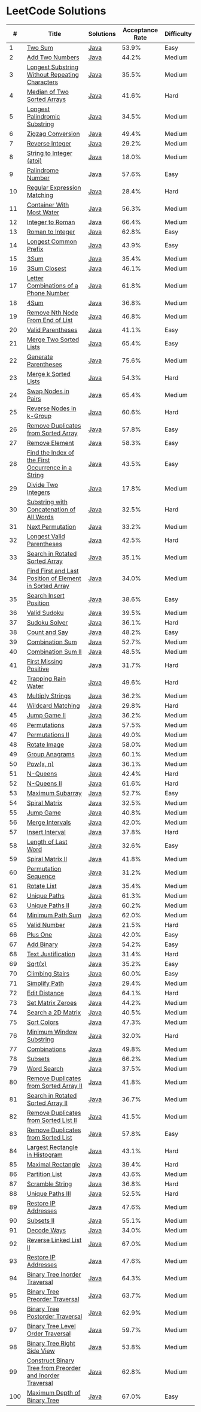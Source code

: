 # LeetCode Solutions

| #   | Title                                                                 | Solutions                                                                 | Acceptance Rate | Difficulty |
|-----|-----------------------------------------------------------------------|----------------------------------------------------------------------------------|-----------------|------------|
| 1   | [Two Sum](https://leetcode.com/problems/two-sum/)                    | [Java](https://www.example.com/demo/two-sum)                                    | 53.9%           | Easy       |
| 2   | [Add Two Numbers](https://leetcode.com/problems/add-two-numbers/)    | [Java](https://www.example.com/demo/add-two-numbers)                            | 44.2%           | Medium     |
| 3   | [Longest Substring Without Repeating Characters](https://leetcode.com/problems/longest-substring-without-repeating-characters/) | [Java](https://www.example.com/demo/longest-substring-without-repeating-characters) | 35.5%           | Medium     |
| 4   | [Median of Two Sorted Arrays](https://leetcode.com/problems/median-of-two-sorted-arrays/) | [Java](https://www.example.com/demo/median-of-two-sorted-arrays)               | 41.6%           | Hard       |
| 5   | [Longest Palindromic Substring](https://leetcode.com/problems/longest-palindromic-substring/) | [Java](https://www.example.com/demo/longest-palindromic-substring)             | 34.5%           | Medium     |
| 6   | [Zigzag Conversion](https://leetcode.com/problems/zigzag-conversion/) | [Java](https://www.example.com/demo/zigzag-conversion)                         | 49.4%           | Medium     |
| 7   | [Reverse Integer](https://leetcode.com/problems/reverse-integer/)     | [Java](https://www.example.com/demo/reverse-integer)                           | 29.2%           | Medium     |
| 8   | [String to Integer (atoi)](https://leetcode.com/problems/string-to-integer-atoi/) | [Java](https://www.example.com/demo/string-to-integer)                        | 18.0%           | Medium     |
| 9   | [Palindrome Number](https://leetcode.com/problems/palindrome-number/) | [Java](https://www.example.com/demo/palindrome-number)                         | 57.6%           | Easy       |
| 10  | [Regular Expression Matching](https://leetcode.com/problems/regular-expression-matching/) | [Java](https://www.example.com/demo/regular-expression-matching)              | 28.4%           | Hard       |
| 11  | [Container With Most Water](https://leetcode.com/problems/container-with-most-water/) | [Java](https://www.example.com/demo/container-with-most-water)                | 56.3%           | Medium     |
| 12  | [Integer to Roman](https://leetcode.com/problems/integer-to-roman/)   | [Java](https://www.example.com/demo/integer-to-roman)                          | 66.4%           | Medium     |
| 13  | [Roman to Integer](https://leetcode.com/problems/roman-to-integer/)   | [Java](https://www.example.com/demo/roman-to-integer)                          | 62.8%           | Easy       |
| 14  | [Longest Common Prefix](https://leetcode.com/problems/longest-common-prefix/) | [Java](https://www.example.com/demo/longest-common-prefix)                    | 43.9%           | Easy       |
| 15  | [3Sum](https://leetcode.com/problems/3sum/)                           | [Java](https://www.example.com/demo/3sum)                                      | 35.4%           | Medium     |
| 16  | [3Sum Closest](https://leetcode.com/problems/3sum-closest/)           | [Java](https://www.example.com/demo/3sum-closest)                              | 46.1%           | Medium     |
| 17  | [Letter Combinations of a Phone Number](https://leetcode.com/problems/letter-combinations-of-a-phone-number/) | [Java](https://www.example.com/demo/letter-combinations)                    | 61.8%           | Medium     |
| 18  | [4Sum](https://leetcode.com/problems/4sum/)                           | [Java](https://www.example.com/demo/4sum)                                      | 36.8%           | Medium     |
| 19  | [Remove Nth Node From End of List](https://leetcode.com/problems/remove-nth-node-from-end-of-list/) | [Java](https://www.example.com/demo/remove-nth-node)                        | 46.8%           | Medium     |
| 20  | [Valid Parentheses](https://leetcode.com/problems/valid-parentheses/) | [Java](https://www.example.com/demo/valid-parentheses)                         | 41.1%           | Easy       |
| 21  | [Merge Two Sorted Lists](https://leetcode.com/problems/merge-two-sorted-lists/) | [Java](https://www.example.com/demo/merge-two-sorted-lists)                 | 65.4%           | Easy       |
| 22  | [Generate Parentheses](https://leetcode.com/problems/generate-parentheses/) | [Java](https://www.example.com/demo/generate-parentheses)                     | 75.6%           | Medium     |
| 23  | [Merge k Sorted Lists](https://leetcode.com/problems/merge-k-sorted-lists/) | [Java](https://www.example.com/demo/merge-k-sorted-lists)                     | 54.3%           | Hard       |
| 24  | [Swap Nodes in Pairs](https://leetcode.com/problems/swap-nodes-in-pairs/) | [Java](https://www.example.com/demo/swap-nodes-in-pairs)                     | 65.4%           | Medium     |
| 25  | [Reverse Nodes in k-Group](https://leetcode.com/problems/reverse-nodes-in-k-group/) | [Java](https://www.example.com/demo/reverse-nodes-in-k-group)              | 60.6%           | Hard       |
| 26  | [Remove Duplicates from Sorted Array](https://leetcode.com/problems/remove-duplicates-from-sorted-array/) | [Java](https://www.example.com/demo/remove-duplicates)                    | 57.8%           | Easy       |
| 27  | [Remove Element](https://leetcode.com/problems/remove-element/)       | [Java](https://www.example.com/demo/remove-element)                           | 58.3%           | Easy       |
| 28  | [Find the Index of the First Occurrence in a String](https://leetcode.com/problems/find-the-index-of-the-first-occurrence-in-a-string/) | [Java](https://www.example.com/demo/find-index)                            | 43.5%           | Easy       |
| 29  | [Divide Two Integers](https://leetcode.com/problems/divide-two-integers/) | [Java](https://www.example.com/demo/divide-two-integers)                    | 17.8%           | Medium     |
| 30  | [Substring with Concatenation of All Words](https://leetcode.com/problems/substring-with-concatenation-of-all-words/) | [Java](https://www.example.com/demo/substring-concatenation)                | 32.5%           | Hard       |
| 31  | [Next Permutation](https://leetcode.com/problems/next-permutation/)   | [Java](https://www.example.com/demo/next-permutation)                        | 33.2%           | Medium     |
| 32  | [Longest Valid Parentheses](https://leetcode.com/problems/longest-valid-parentheses/) | [Java](https://www.example.com/demo/longest-valid-parentheses)              | 42.5%           | Hard       |
| 33  | [Search in Rotated Sorted Array](https://leetcode.com/problems/search-in-rotated-sorted-array/) | [Java](https://www.example.com/demo/search-in-rotated-sorted-array)        | 35.1%           | Medium     |
| 34  | [Find First and Last Position of Element in Sorted Array](https://leetcode.com/problems/find-first-and-last-position-of-element-in-sorted-array/) | [Java](https://www.example.com/demo/find-first-and-last)                | 34.0%           | Medium     |
| 35  | [Search Insert Position](https://leetcode.com/problems/search-insert-position/) | [Java](https://www.example.com/demo/search-insert-position)                  | 38.6%           | Easy       |
| 36  | [Valid Sudoku](https://leetcode.com/problems/valid-sudoku/)           | [Java](https://www.example.com/demo/valid-sudoku)                             | 39.5%           | Medium     |
| 37  | [Sudoku Solver](https://leetcode.com/problems/sudoku-solver/)         | [Java](https://www.example.com/demo/sudoku-solver)                            | 36.1%           | Hard       |
| 38  | [Count and Say](https://leetcode.com/problems/count-and-say/)         | [Java](https://www.example.com/demo/count-and-say)                            | 48.2%           | Easy       |
| 39  | [Combination Sum](https://leetcode.com/problems/combination-sum/)     | [Java](https://www.example.com/demo/combination-sum)                          | 52.7%           | Medium     |
| 40  | [Combination Sum II](https://leetcode.com/problems/combination-sum-ii/) | [Java](https://www.example.com/demo/combination-sum-ii)                     | 48.5%           | Medium     |
| 41  | [First Missing Positive](https://leetcode.com/problems/first-missing-positive/) | [Java](https://www.example.com/demo/first-missing-positive)                | 31.7%           | Hard       |
| 42  | [Trapping Rain Water](https://leetcode.com/problems/trapping-rain-water/) | [Java](https://www.example.com/demo/trapping-rain-water)                    | 49.6%           | Hard       |
| 43  | [Multiply Strings](https://leetcode.com/problems/multiply-strings/)   | [Java](https://www.example.com/demo/multiply-strings)                        | 36.2%           | Medium     |
| 44  | [Wildcard Matching](https://leetcode.com/problems/wildcard-matching/) | [Java](https://www.example.com/demo/wildcard-matching)                       | 29.8%           | Hard       |
| 45  | [Jump Game II](https://leetcode.com/problems/jump-game-ii/)           | [Java](https://www.example.com/demo/jump-game-ii)                            | 36.2%           | Medium     |
| 46  | [Permutations](https://leetcode.com/problems/permutations/)           | [Java](https://www.example.com/demo/permutations)                             | 57.5%           | Medium     |
| 47  | [Permutations II](https://leetcode.com/problems/permutations-ii/)     | [Java](https://www.example.com/demo/permutations-ii)                         | 49.0%           | Medium     |
| 48  | [Rotate Image](https://leetcode.com/problems/rotate-image/)           | [Java](https://www.example.com/demo/rotate-image)                             | 58.0%           | Medium     |
| 49  | [Group Anagrams](https://leetcode.com/problems/group-anagrams/)       | [Java](https://www.example.com/demo/group-anagrams)                           | 60.1%           | Medium     |
| 50  | [Pow(x, n)](https://leetcode.com/problems/powx-n/)                   | [Java](https://www.example.com/demo/powx-n)                                   | 36.1%           | Medium     |
| 51  | [N-Queens](https://leetcode.com/problems/n-queens/)                   | [Java](https://www.example.com/demo/n-queens)                                 | 42.4%           | Hard       |
| 52  | [N-Queens II](https://leetcode.com/problems/n-queens-ii/)             | [Java](https://www.example.com/demo/n-queens-ii)                             | 61.6%           | Hard       |
| 53  | [Maximum Subarray](https://leetcode.com/problems/maximum-subarray/)   | [Java](https://www.example.com/demo/maximum-subarray)                         | 52.7%           | Easy       |
| 54  | [Spiral Matrix](https://leetcode.com/problems/spiral-matrix/)         | [Java](https://www.example.com/demo/spiral-matrix)                           | 32.5%           | Medium     |
| 55  | [Jump Game](https://leetcode.com/problems/jump-game/)                 | [Java](https://www.example.com/demo/jump-game)                               | 40.8%           | Medium     |
| 56  | [Merge Intervals](https://leetcode.com/problems/merge-intervals/)     | [Java](https://www.example.com/demo/merge-intervals)                         | 42.0%           | Medium     |
| 57  | [Insert Interval](https://leetcode.com/problems/insert-interval/)     | [Java](https://www.example.com/demo/insert-interval)                         | 37.8%           | Hard       |
| 58  | [Length of Last Word](https://leetcode.com/problems/length-of-last-word/) | [Java](https://www.example.com/demo/length-of-last-word)                   | 32.6%           | Easy       |
| 59  | [Spiral Matrix II](https://leetcode.com/problems/spiral-matrix-ii/)   | [Java](https://www.example.com/demo/spiral-matrix-ii)                        | 41.8%           | Medium     |
| 60  | [Permutation Sequence](https://leetcode.com/problems/permutation-sequence/) | [Java](https://www.example.com/demo/permutation-sequence)                  | 31.2%           | Medium     |
| 61  | [Rotate List](https://leetcode.com/problems/rotate-list/)             | [Java](https://www.example.com/demo/rotate-list)                             | 35.4%           | Medium     |
| 62  | [Unique Paths](https://leetcode.com/problems/unique-paths/)           | [Java](https://www.example.com/demo/unique-paths)                            | 61.3%           | Medium     |
| 63  | [Unique Paths II](https://leetcode.com/problems/unique-paths-ii/)     | [Java](https://www.example.com/demo/unique-paths-ii)                        | 60.2%           | Medium     |
| 64  | [Minimum Path Sum](https://leetcode.com/problems/minimum-path-sum/)   | [Java](https://www.example.com/demo/minimum-path-sum)                        | 62.0%           | Medium     |
| 65  | [Valid Number](https://leetcode.com/problems/valid-number/)           | [Java](https://www.example.com/demo/valid-number)                             | 21.5%           | Hard       |
| 66  | [Plus One](https://leetcode.com/problems/plus-one/)                   | [Java](https://www.example.com/demo/plus-one)                                 | 42.0%           | Easy       |
| 67  | [Add Binary](https://leetcode.com/problems/add-binary/)               | [Java](https://www.example.com/demo/add-binary)                               | 54.2%           | Easy       |
| 68  | [Text Justification](https://leetcode.com/problems/text-justification/) | [Java](https://www.example.com/demo/text-justification)                      | 31.4%           | Hard       |
| 69  | [Sqrt(x)](https://leetcode.com/problems/sqrtx/)                      | [Java](https://www.example.com/demo/sqrt-x)                                   | 35.2%           | Easy       |
| 70  | [Climbing Stairs](https://leetcode.com/problems/climbing-stairs/)     | [Java](https://www.example.com/demo/climbing-stairs)                          | 60.0%           | Easy       |
| 71  | [Simplify Path](https://leetcode.com/problems/simplify-path/)         | [Java](https://www.example.com/demo/simplify-path)                            | 29.4%           | Medium     |
| 72  | [Edit Distance](https://leetcode.com/problems/edit-distance/)         | [Java](https://www.example.com/demo/edit-distance)                            | 64.1%           | Hard       |
| 73  | [Set Matrix Zeroes](https://leetcode.com/problems/set-matrix-zeroes/) | [Java](https://www.example.com/demo/set-matrix-zeroes)                       | 44.2%           | Medium     |
| 74  | [Search a 2D Matrix](https://leetcode.com/problems/search-a-2d-matrix/) | [Java](https://www.example.com/demo/search-a-2d-matrix)                     | 40.5%           | Medium     |
| 75  | [Sort Colors](https://leetcode.com/problems/sort-colors/)             | [Java](https://www.example.com/demo/sort-colors)                             | 47.3%           | Medium     |
| 76  | [Minimum Window Substring](https://leetcode.com/problems/minimum-window-substring/) | [Java](https://www.example.com/demo/minimum-window-substring)              | 32.0%           | Hard       |
| 77  | [Combinations](https://leetcode.com/problems/combinations/)           | [Java](https://www.example.com/demo/combinations)                             | 49.8%           | Medium     |
| 78  | [Subsets](https://leetcode.com/problems/subsets/)                     | [Java](https://www.example.com/demo/subsets)                                 | 66.2%           | Medium     |
| 79  | [Word Search](https://leetcode.com/problems/word-search/)             | [Java](https://www.example.com/demo/word-search)                             | 37.5%           | Medium     |
| 80  | [Remove Duplicates from Sorted Array II](https://leetcode.com/problems/remove-duplicates-from-sorted-array-ii/) | [Java](https://www.example.com/demo/remove-duplicates-ii)                  | 41.8%           | Medium     |
| 81  | [Search in Rotated Sorted Array II](https://leetcode.com/problems/search-in-rotated-sorted-array-ii/) | [Java](https://www.example.com/demo/search-in-rotated-sorted-array-ii)    | 36.7%           | Medium     |
| 82  | [Remove Duplicates from Sorted List II](https://leetcode.com/problems/remove-duplicates-from-sorted-list-ii/) | [Java](https://www.example.com/demo/remove-duplicates-from-sorted-list-ii) | 41.5%           | Medium     |
| 83  | [Remove Duplicates from Sorted List](https://leetcode.com/problems/remove-duplicates-from-sorted-list/) | [Java](https://www.example.com/demo/remove-duplicates-from-sorted-list)   | 57.8%           | Easy       |
| 84  | [Largest Rectangle in Histogram](https://leetcode.com/problems/largest-rectangle-in-histogram/) | [Java](https://www.example.com/demo/largest-rectangle-in-histogram)        | 43.1%           | Hard       |
| 85  | [Maximal Rectangle](https://leetcode.com/problems/maximal-rectangle/)   | [Java](https://www.example.com/demo/maximal-rectangle)                       | 39.4%           | Hard       |
| 86  | [Partition List](https://leetcode.com/problems/partition-list/)         | [Java](https://www.example.com/demo/partition-list)                          | 43.6%           | Medium     |
| 87  | [Scramble String](https://leetcode.com/problems/scramble-string/)       | [Java](https://www.example.com/demo/scramble-string)                        | 36.8%           | Hard       |
| 88  | [Unique Paths III](https://leetcode.com/problems/unique-paths-iii/)    | [Java](https://www.example.com/demo/unique-paths-iii)                       | 52.5%           | Hard       |
| 89  | [Restore IP Addresses](https://leetcode.com/problems/restore-ip-addresses/) | [Java](https://www.example.com/demo/restore-ip-addresses)                  | 47.6%           | Medium     |
| 90  | [Subsets II](https://leetcode.com/problems/subsets-ii/)                | [Java](https://www.example.com/demo/subsets-ii)                             | 55.1%           | Medium     |
| 91  | [Decode Ways](https://leetcode.com/problems/decode-ways/)              | [Java](https://www.example.com/demo/decode-ways)                            | 34.0%           | Medium     |
| 92  | [Reverse Linked List II](https://leetcode.com/problems/reverse-linked-list-ii/) | [Java](https://www.example.com/demo/reverse-linked-list-ii)                | 67.0%           | Medium     |
| 93  | [Restore IP Addresses](https://leetcode.com/problems/restore-ip-addresses/) | [Java](https://www.example.com/demo/restore-ip-addresses)                  | 47.6%           | Medium     |
| 94  | [Binary Tree Inorder Traversal](https://leetcode.com/problems/binary-tree-inorder-traversal/) | [Java](https://www.example.com/demo/binary-tree-inorder-traversal)        | 64.3%           | Medium     |
| 95  | [Binary Tree Preorder Traversal](https://leetcode.com/problems/binary-tree-preorder-traversal/) | [Java](https://www.example.com/demo/binary-tree-preorder-traversal)      | 63.7%           | Medium     |
| 96  | [Binary Tree Postorder Traversal](https://leetcode.com/problems/binary-tree-postorder-traversal/) | [Java](https://www.example.com/demo/binary-tree-postorder-traversal)      | 62.9%           | Medium     |
| 97  | [Binary Tree Level Order Traversal](https://leetcode.com/problems/binary-tree-level-order-traversal/) | [Java](https://www.example.com/demo/binary-tree-level-order-traversal)    | 59.7%           | Medium     |
| 98  | [Binary Tree Right Side View](https://leetcode.com/problems/binary-tree-right-side-view/) | [Java](https://www.example.com/demo/binary-tree-right-side-view)          | 53.8%           | Medium     |
| 99  | [Construct Binary Tree from Preorder and Inorder Traversal](https://leetcode.com/problems/construct-binary-tree-from-preorder-and-inorder-traversal/) | [Java](https://www.example.com/demo/construct-binary-tree-from-preorder-and-inorder-traversal) | 62.8% | Medium |
| 100 | [Maximum Depth of Binary Tree](https://leetcode.com/problems/maximum-depth-of-binary-tree/) | [Java](https://www.example.com/demo/maximum-depth-of-binary-tree)          | 67.0%           | Easy       |

